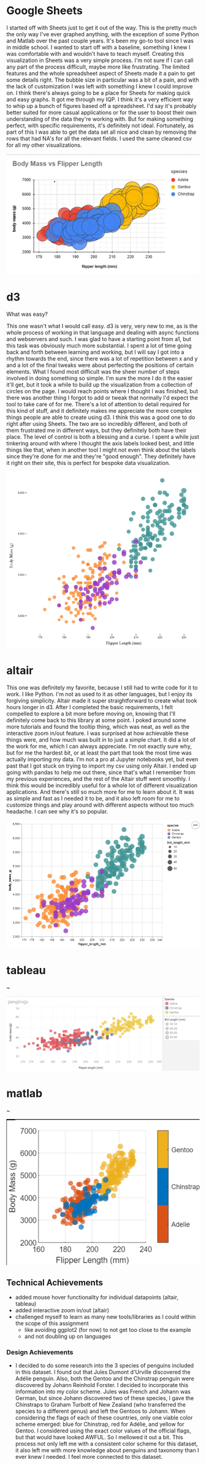 # Google Sheets

  I started off with Sheets just to get it out of the way. This is the pretty much the only way I've ever graphed anything, with the exception of some Python and Matlab over the past couple years. It's been my go-to tool since I was in middle school. I wanted to start off with a baseline, something I knew I was comfortable with and wouldn't have to teach myself. Creating this visualization in Sheets was a very simple process.
  I'm not sure if I can call any part of the process difficult, maybe more like frustrating. The limited features and the whole spreadsheet aspect of Sheets made it a pain to get some details right. The bubble size in particular was a bit of a pain, and with the lack of customization I was left with something I knew I could improve on.
  I think there's always going to be a place for Sheets for making quick and easy graphs. It got me through my IQP. I think it's a very efficient way to whip up a bunch of figures based off a spreadsheet. I'd say it's probably better suited for more casual applications or for the user to boost their own understanding of the data they're working with. But for making something perfect, with specific requirements, it's definitely not ideal.
  Fortunately, as part of this I was able to get the data set all nice and clean by removing the rows that had NA's for all the relevant fields. I used the same cleaned csv for all my other visualizations.

![sheets](img/sheets.png)

# d3

What was easy?

  This one wasn't what I would call easy. d3 is very, very new to me, as is the whole process of working in that language and dealing with async functions and webservers and such. I was glad to have a starting point from a1, but this task was obviously much more substantial. I spent a lot of time going back and forth between learning and working, but I will say I got into a rhythm towards the end, since there was a lot of repetition between x and y and a lot of the final tweaks were about perfecting the positions of certain elements.
   What I found most difficult was the sheer number of steps involved in doing something so simple. I'm sure the more I do it the easier it'll get, but it took a while to build up the visualization from a collection of circles on the page. I would reach points where I thought I was finished, but there was another thing I forgot to add or tweak that normally I'd expect the tool to take care of for me. There's a lot of attention to detail required for this kind of stuff, and it definitely makes me appreciate the more complex things people are able to create using d3.
  I think this was a good one to do right after using Sheets. The two are so incredibly different, and both of them frustrated me in different ways, but they definitely both have their place. The level of control is both a blessing and a curse. I spent a while just tinkering around with where I thought the axis labels looked best, and little things like that, when in another tool I might not even think about the labels since they're done for me and they're "good enough". They definitely have it right on their site, this is perfect for bespoke data visualization.

![d3](img/d3.png)

# altair

  This one was definitely my favorite, because I still had to write code for it to work. I like Python. I'm not as used to it as other languages, but I enjoy its forgiving simplicity. Altair made it super straightforward to create what took hours longer in d3. After I completed the basic requirements, I felt compelled to explore a bit more before moving on, knowing that I'll definitely come back to this library at some point. I poked around some more tutorials and found the tooltip thing, which was neat, as well as the interactive zoom in/out feature. I was surprised at how achievable these things were, and how much was built in to just a simple chart. It did a lot of the work for me, which I can always appreciate. 
  I'm not exactly sure why, but for me the hardest bit, or at least the part that took the most time was actually importing my data. I'm not a pro at Jupyter notebooks yet, but even past that I got stuck on trying to import my csv using only Altair. I ended up going with pandas to help me out there, since that's what I remember from my previous experiences, and the rest of the Altair stuff went smoothly. 
  I think this would be incredibly useful for a whole lot of different visualization applications. And there's still so much more for me to learn about it. It was as simple and fast as I needed it to be, and it also left room for me to customize things and play around with different aspects without too much headache. I can see why it's so popular.

![altair](img/altair.png)

# tableau

~

![tableau](img/tableau.png)

# matlab

~

![matlab](img/matlab.png)

## Technical Achievements
- added mouse hover functionality for individual datapoints (altair, tableau)
- added interactive zoom in/out (altair)
- challenged myself to learn as many new tools/libraries as I could within the scope of this assignment
  - like avoiding ggplot2 (for now) to not get too close to the example
  - and not doubling up on languages
 
### Design Achievements
- I decided to do some research into the 3 species of penguins included in this dataset. I found out that Jules Dumont d'Urville discovered the Adélie penguin. Also, both the Gentoo and the Chinstrap penguin were discovered by Johann Reinhold Forster. I decided to incorporate this information into my color scheme. Jules was French and Johann was German, but since Johann discovered two of these species, I gave the Chinstraps to Graham Turbott of New Zealand (who transferred the species to a different genus) and left the Gentoos to Johann. When considering the flags of each of these countries, only one viable color scheme emerged: blue for Chinstrap, red for Adélie, and yellow for Gentoo. I considered using the exact color values of the official flags, but that would have looked AWFUL. So I mellowed it out a bit. This process not only left me with a consistent color scheme for this dataset, it also left me with more knowledge about penguins and taxonomy than I ever knew I needed. I feel more connected to this dataset.
